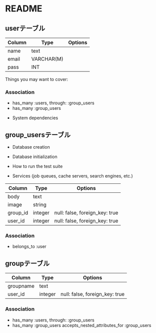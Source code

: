 # README



## userテーブル
|Column|Type|Options|
|------|----|-------|
|name|text|         |
|email|VARCHAR(M)|  |  
|pass|INT|          |


Things you may want to cover:


### Association   
- has_many :users, through: :group_users
- has_many :group_users



* System dependencies




## group_usersテーブル


* Database creation

* Database initialization

* How to run the test suite

* Services (job queues, cache servers, search engines, etc.)


|Column|Type|Options|
|------|----|-------|
|body  |text|       |
|image |string|     |
|group_id|integer|null: false, foreign_key: true|
|user_id|integer|null: false, foreign_key: true|

### Association

 - belongs_to :user
 

 ## groupテーブル
 |Column|Type|Options|
 |------|----|-------|
 |groupname|text|    |
 |user_id|integer|null: false, foreign_key: true|

### Association

 - has_many :users, through: :group_users
 - has_many :group_users
   accepts_nested_attributes_for :group_users



